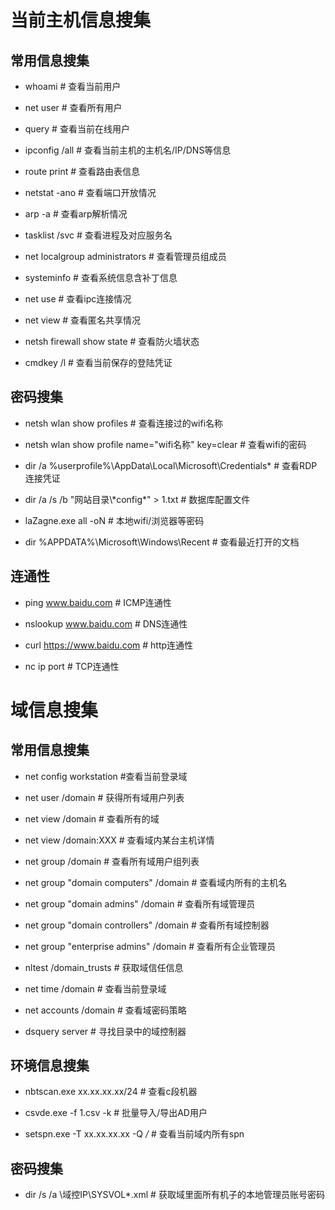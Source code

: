 # 当前主机信息搜集

## 常用信息搜集

+ whoami   # 查看当前用户

+ net user   # 查看所有用户

+ query   # 查看当前在线用户

+ ipconfig /all   # 查看当前主机的主机名/IP/DNS等信息

+ route print   # 查看路由表信息

+ netstat -ano   # 查看端口开放情况

+ arp -a   # 查看arp解析情况

+ tasklist /svc   # 查看进程及对应服务名

+ net localgroup administrators   # 查看管理员组成员

+ systeminfo   # 查看系统信息含补丁信息

+ net use   # 查看ipc连接情况

+ net view   # 查看匿名共享情况

+ netsh firewall show state   # 查看防火墙状态

+ cmdkey /l   # 查看当前保存的登陆凭证

  

## 密码搜集

+ netsh wlan show profiles   # 查看连接过的wifi名称

+ netsh wlan show profile name="wifi名称" key=clear   # 查看wifi的密码

+ dir /a %userprofile%\AppData\Local\Microsoft\Credentials\*   # 查看RDP连接凭证

+ dir /a /s /b "网站目录\\\*config\*" > 1.txt   # 数据库配置文件

+ laZagne.exe all -oN   # 本地wifi/浏览器等密码

+ dir %APPDATA%\Microsoft\Windows\Recent   # 查看最近打开的文档

## 连通性

+ ping www.baidu.com   # ICMP连通性

+ nslookup www.baidu.com   # DNS连通性

+ curl https://www.baidu.com   # http连通性

+ nc ip port   # TCP连通性


# 域信息搜集

## 常用信息搜集

+ net config workstation   #查看当前登录域

+ net user /domain   # 获得所有域用户列表

+ net view /domain   # 查看所有的域

+ net view /domain:XXX   # 查看域内某台主机详情

+ net group /domain   # 查看所有域用户组列表

+ net group "domain computers" /domain   # 查看域内所有的主机名

+ net group "domain admins" /domain   # 查看所有域管理员

+ net group "domain controllers" /domain   # 查看所有域控制器

+ net group "enterprise admins" /domain   # 查看所有企业管理员

+ nltest /domain_trusts   # 获取域信任信息

+ net time /domain   # 查看当前登录域

+ net accounts /domain   # 查看域密码策略

+ dsquery server   # 寻找目录中的域控制器

## 环境信息搜集

+ nbtscan.exe xx.xx.xx.xx/24   # 查看c段机器

+ csvde.exe -f 1.csv -k   # 批量导入/导出AD用户

+ setspn.exe -T xx.xx.xx.xx -Q */*   # 查看当前域内所有spn

## 密码搜集

+ dir /s /a \\域控IP\SYSVOL\*.xml   # 获取域里面所有机子的本地管理员账号密码
